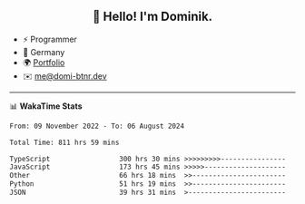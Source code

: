 <h2 align="center">👋 Hello! I'm Dominik.</h2>

- ⚡ Programmer
- 📍 Germany
- 🌍 [Portfolio](https://domi-btnr.dev)
- ✉️ [me@domi-btnr.dev](mailto://me@domi-btnr.dev)

---
📊 **WakaTime Stats**
<!--START_SECTION:waka-->

```txt
From: 09 November 2022 - To: 06 August 2024

Total Time: 811 hrs 59 mins

TypeScript                 300 hrs 30 mins >>>>>>>>>----------------   37.01 %
JavaScript                 173 hrs 45 mins >>>>>--------------------   21.40 %
Other                      66 hrs 18 mins  >>-----------------------   08.17 %
Python                     51 hrs 19 mins  >>-----------------------   06.32 %
JSON                       39 hrs 31 mins  >------------------------   04.87 %
```

<!--END_SECTION:waka-->
